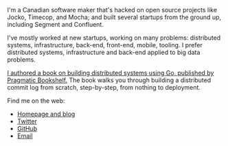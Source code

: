 I'm a Canadian software maker that's hacked on open source projects like Jocko, Timecop, and Mocha; and built several startups from the ground up, including Segment and Confluent.

I've mostly worked at new startups, working on many problems: distributed systems, infrastructure, back-end, front-end, mobile, tooling. I prefer distributed systems, infrastructure and back-end applied to big data problems.

[I authored a book on building distributed systems using Go, published by Pragmatic Bookshelf.](https://pragprog.com/titles/tjgo/distributed-services-with-go/) The book walks you through building a distributed commit log from scratch, step-by-step, from nothing to deployment.

Find me on the web:

- [Homepage and blog](https://travisjeffery.com)
- [Twitter](https://twitter.com/travisjeffery)
- [GitHub](https://github.com/travisjeffery)
- [Email](mailto:tj+tj@travisjeffery.com)
